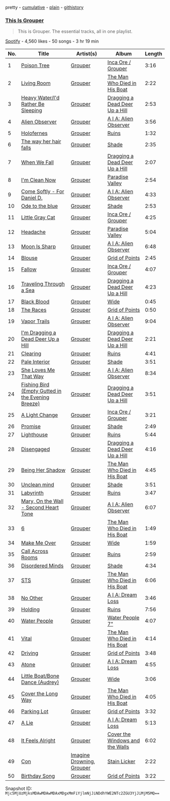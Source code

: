pretty - [cumulative](/playlists/cumulative/37i9dQZF1DZ06evO1KlcOx.md) - [plain](/playlists/plain/37i9dQZF1DZ06evO1KlcOx) - [githistory](https://github.githistory.xyz/mackorone/spotify-playlist-archive/blob/main/playlists/plain/37i9dQZF1DZ06evO1KlcOx)

### [This Is Grouper](https://open.spotify.com/playlist/37i9dQZF1DZ06evO1KlcOx)

> This is Grouper\. The essential tracks, all in one playlist.

[Spotify](https://open.spotify.com/user/spotify) - 4,560 likes - 50 songs - 3 hr 19 min

| No. | Title | Artist(s) | Album | Length |
|---|---|---|---|---|
| 1 | [Poison Tree](https://open.spotify.com/track/6Q5uDNuuFYa8ToL3CCoHPC) | [Grouper](https://open.spotify.com/artist/31uyAcnY0kjjKKIQZMKX4i) | [Inca Ore / Grouper](https://open.spotify.com/album/2oztVYt7jDJBTysn00vM6E) | 3:16 |
| 2 | [Living Room](https://open.spotify.com/track/1nJV1JGWf61WRJy851LO34) | [Grouper](https://open.spotify.com/artist/31uyAcnY0kjjKKIQZMKX4i) | [The Man Who Died in His Boat](https://open.spotify.com/album/2arK6QEmfa25k2feNozs9e) | 2:22 |
| 3 | [Heavy Water/I'd Rather Be Sleeping](https://open.spotify.com/track/6IUwiHsyKAZtfBy37Wu4ij) | [Grouper](https://open.spotify.com/artist/31uyAcnY0kjjKKIQZMKX4i) | [Dragging a Dead Deer Up a Hill](https://open.spotify.com/album/0r1ffFQRFvtthTdLV2ZPWL) | 2:53 |
| 4 | [Alien Observer](https://open.spotify.com/track/35VfLKymw2iZKWnLTvm8Xv) | [Grouper](https://open.spotify.com/artist/31uyAcnY0kjjKKIQZMKX4i) | [A I A: Alien Observer](https://open.spotify.com/album/4Z1BFX1oBckY8bhGEWMYmi) | 3:56 |
| 5 | [Holofernes](https://open.spotify.com/track/4UL9DScE7SnHhcDlNVq4v0) | [Grouper](https://open.spotify.com/artist/31uyAcnY0kjjKKIQZMKX4i) | [Ruins](https://open.spotify.com/album/5ElYoVUqRQIlDekD1v6aKa) | 1:32 |
| 6 | [The way her hair falls](https://open.spotify.com/track/0uwDgbSX1wIBVMSv4yHUKN) | [Grouper](https://open.spotify.com/artist/31uyAcnY0kjjKKIQZMKX4i) | [Shade](https://open.spotify.com/album/1w3EOCPDwqWIiu2c1pHylJ) | 2:35 |
| 7 | [When We Fall](https://open.spotify.com/track/7gePpUawLnGf1l1fnltiIR) | [Grouper](https://open.spotify.com/artist/31uyAcnY0kjjKKIQZMKX4i) | [Dragging a Dead Deer Up a Hill](https://open.spotify.com/album/0r1ffFQRFvtthTdLV2ZPWL) | 2:07 |
| 8 | [I'm Clean Now](https://open.spotify.com/track/4qm8sWdYoXkdhMN8EL9mAL) | [Grouper](https://open.spotify.com/artist/31uyAcnY0kjjKKIQZMKX4i) | [Paradise Valley](https://open.spotify.com/album/5e5MtmjBRnh3eI5g5C0Tyv) | 2:54 |
| 9 | [Come Softly \- For Daniel D.](https://open.spotify.com/track/3JyPrk7TuXyBY5eTmwZsSk) | [Grouper](https://open.spotify.com/artist/31uyAcnY0kjjKKIQZMKX4i) | [A I A: Alien Observer](https://open.spotify.com/album/4Z1BFX1oBckY8bhGEWMYmi) | 4:33 |
| 10 | [Ode to the blue](https://open.spotify.com/track/6XtReyR9KbyDt8J3Va1UCM) | [Grouper](https://open.spotify.com/artist/31uyAcnY0kjjKKIQZMKX4i) | [Shade](https://open.spotify.com/album/1w3EOCPDwqWIiu2c1pHylJ) | 2:53 |
| 11 | [Little Gray Cat](https://open.spotify.com/track/1Sllhw0OERRlTU9tjFpbW3) | [Grouper](https://open.spotify.com/artist/31uyAcnY0kjjKKIQZMKX4i) | [Inca Ore / Grouper](https://open.spotify.com/album/2oztVYt7jDJBTysn00vM6E) | 4:25 |
| 12 | [Headache](https://open.spotify.com/track/4EDj8GXOlI45vG4SOfswK3) | [Grouper](https://open.spotify.com/artist/31uyAcnY0kjjKKIQZMKX4i) | [Paradise Valley](https://open.spotify.com/album/5e5MtmjBRnh3eI5g5C0Tyv) | 5:04 |
| 13 | [Moon Is Sharp](https://open.spotify.com/track/16CMp2RKshLATGZnpjPPgB) | [Grouper](https://open.spotify.com/artist/31uyAcnY0kjjKKIQZMKX4i) | [A I A: Alien Observer](https://open.spotify.com/album/4Z1BFX1oBckY8bhGEWMYmi) | 6:48 |
| 14 | [Blouse](https://open.spotify.com/track/1qfJaIIBYBfl5QNXHjfT6Y) | [Grouper](https://open.spotify.com/artist/31uyAcnY0kjjKKIQZMKX4i) | [Grid of Points](https://open.spotify.com/album/5wy223m8JP5DBOvgumFgN8) | 2:45 |
| 15 | [Fallow](https://open.spotify.com/track/6sgr20vGQkBEHg0fXhz4EJ) | [Grouper](https://open.spotify.com/artist/31uyAcnY0kjjKKIQZMKX4i) | [Inca Ore / Grouper](https://open.spotify.com/album/2oztVYt7jDJBTysn00vM6E) | 4:07 |
| 16 | [Traveling Through a Sea](https://open.spotify.com/track/5uOBRzLWxGnE564iW0PF7y) | [Grouper](https://open.spotify.com/artist/31uyAcnY0kjjKKIQZMKX4i) | [Dragging a Dead Deer Up a Hill](https://open.spotify.com/album/0r1ffFQRFvtthTdLV2ZPWL) | 4:23 |
| 17 | [Black Blood](https://open.spotify.com/track/0TkXfH8zPdYgaySFmjwcmI) | [Grouper](https://open.spotify.com/artist/31uyAcnY0kjjKKIQZMKX4i) | [Wide](https://open.spotify.com/album/3iLSxt5fh8f0vN89861WnE) | 0:45 |
| 18 | [The Races](https://open.spotify.com/track/7wAqt1ZqGRzY2CiVBpBAG8) | [Grouper](https://open.spotify.com/artist/31uyAcnY0kjjKKIQZMKX4i) | [Grid of Points](https://open.spotify.com/album/5wy223m8JP5DBOvgumFgN8) | 0:50 |
| 19 | [Vapor Trails](https://open.spotify.com/track/47JKSnbM992KC8rZ2wph0e) | [Grouper](https://open.spotify.com/artist/31uyAcnY0kjjKKIQZMKX4i) | [A I A: Alien Observer](https://open.spotify.com/album/4Z1BFX1oBckY8bhGEWMYmi) | 9:04 |
| 20 | [I'm Dragging a Dead Deer Up a Hill](https://open.spotify.com/track/2lFoxhUEGpKoSHetkKHIAw) | [Grouper](https://open.spotify.com/artist/31uyAcnY0kjjKKIQZMKX4i) | [Dragging a Dead Deer Up a Hill](https://open.spotify.com/album/0r1ffFQRFvtthTdLV2ZPWL) | 2:21 |
| 21 | [Clearing](https://open.spotify.com/track/3IL43TRkEnh4buGOZ1Brb5) | [Grouper](https://open.spotify.com/artist/31uyAcnY0kjjKKIQZMKX4i) | [Ruins](https://open.spotify.com/album/5ElYoVUqRQIlDekD1v6aKa) | 4:41 |
| 22 | [Pale Interior](https://open.spotify.com/track/6nI1FAfYETS7qtrPpyg3d7) | [Grouper](https://open.spotify.com/artist/31uyAcnY0kjjKKIQZMKX4i) | [Shade](https://open.spotify.com/album/1w3EOCPDwqWIiu2c1pHylJ) | 3:51 |
| 23 | [She Loves Me That Way](https://open.spotify.com/track/6SAtmwkARP0M3BF11EsVqy) | [Grouper](https://open.spotify.com/artist/31uyAcnY0kjjKKIQZMKX4i) | [A I A: Alien Observer](https://open.spotify.com/album/4Z1BFX1oBckY8bhGEWMYmi) | 8:34 |
| 24 | [Fishing Bird \(Empty Gutted in the Evening Breeze\)](https://open.spotify.com/track/637sViSUUQTBice1wmz5id) | [Grouper](https://open.spotify.com/artist/31uyAcnY0kjjKKIQZMKX4i) | [Dragging a Dead Deer Up a Hill](https://open.spotify.com/album/0r1ffFQRFvtthTdLV2ZPWL) | 3:51 |
| 25 | [A Light Change](https://open.spotify.com/track/2wy9QMJdpa74PVkr1V7NmY) | [Grouper](https://open.spotify.com/artist/31uyAcnY0kjjKKIQZMKX4i) | [Inca Ore / Grouper](https://open.spotify.com/album/2oztVYt7jDJBTysn00vM6E) | 3:21 |
| 26 | [Promise](https://open.spotify.com/track/1Kvrqt00lnQgjgHOWku4lF) | [Grouper](https://open.spotify.com/artist/31uyAcnY0kjjKKIQZMKX4i) | [Shade](https://open.spotify.com/album/1w3EOCPDwqWIiu2c1pHylJ) | 2:49 |
| 27 | [Lighthouse](https://open.spotify.com/track/10dTTsgL5hPujRahg22tan) | [Grouper](https://open.spotify.com/artist/31uyAcnY0kjjKKIQZMKX4i) | [Ruins](https://open.spotify.com/album/5ElYoVUqRQIlDekD1v6aKa) | 5:44 |
| 28 | [Disengaged](https://open.spotify.com/track/3c7CEnNLplZu4C11H6xBkl) | [Grouper](https://open.spotify.com/artist/31uyAcnY0kjjKKIQZMKX4i) | [Dragging a Dead Deer Up a Hill](https://open.spotify.com/album/0r1ffFQRFvtthTdLV2ZPWL) | 4:16 |
| 29 | [Being Her Shadow](https://open.spotify.com/track/2HeFT5Khue5e3vybIgRmUh) | [Grouper](https://open.spotify.com/artist/31uyAcnY0kjjKKIQZMKX4i) | [The Man Who Died in His Boat](https://open.spotify.com/album/2arK6QEmfa25k2feNozs9e) | 4:45 |
| 30 | [Unclean mind](https://open.spotify.com/track/1KoXckcdNDUFPu0MPMIG9Y) | [Grouper](https://open.spotify.com/artist/31uyAcnY0kjjKKIQZMKX4i) | [Shade](https://open.spotify.com/album/1w3EOCPDwqWIiu2c1pHylJ) | 3:51 |
| 31 | [Labyrinth](https://open.spotify.com/track/3qKYIZTq1u62J2o98CzmGR) | [Grouper](https://open.spotify.com/artist/31uyAcnY0kjjKKIQZMKX4i) | [Ruins](https://open.spotify.com/album/5ElYoVUqRQIlDekD1v6aKa) | 3:47 |
| 32 | [Mary, On the Wall \- Second Heart Tone](https://open.spotify.com/track/00omBVEASwCIMq5vXHD2ie) | [Grouper](https://open.spotify.com/artist/31uyAcnY0kjjKKIQZMKX4i) | [A I A: Alien Observer](https://open.spotify.com/album/4Z1BFX1oBckY8bhGEWMYmi) | 6:07 |
| 33 | [6](https://open.spotify.com/track/7gNvcPwwQ72oogfFOjBUci) | [Grouper](https://open.spotify.com/artist/31uyAcnY0kjjKKIQZMKX4i) | [The Man Who Died in His Boat](https://open.spotify.com/album/2arK6QEmfa25k2feNozs9e) | 1:49 |
| 34 | [Make Me Over](https://open.spotify.com/track/4OlY6a2c0sF9uE1RzSdzsO) | [Grouper](https://open.spotify.com/artist/31uyAcnY0kjjKKIQZMKX4i) | [Wide](https://open.spotify.com/album/3iLSxt5fh8f0vN89861WnE) | 1:59 |
| 35 | [Call Across Rooms](https://open.spotify.com/track/4detZaj6qfObdW7h9cHnFz) | [Grouper](https://open.spotify.com/artist/31uyAcnY0kjjKKIQZMKX4i) | [Ruins](https://open.spotify.com/album/5ElYoVUqRQIlDekD1v6aKa) | 2:59 |
| 36 | [Disordered Minds](https://open.spotify.com/track/4vI3Dngn2KjBZmEVzfHVDb) | [Grouper](https://open.spotify.com/artist/31uyAcnY0kjjKKIQZMKX4i) | [Shade](https://open.spotify.com/album/1w3EOCPDwqWIiu2c1pHylJ) | 4:34 |
| 37 | [STS](https://open.spotify.com/track/5qBNDLnDNj3j34T7PMqxqY) | [Grouper](https://open.spotify.com/artist/31uyAcnY0kjjKKIQZMKX4i) | [The Man Who Died in His Boat](https://open.spotify.com/album/2arK6QEmfa25k2feNozs9e) | 6:06 |
| 38 | [No Other](https://open.spotify.com/track/2zmNpl4DSTf388swxiV7F3) | [Grouper](https://open.spotify.com/artist/31uyAcnY0kjjKKIQZMKX4i) | [A I A: Dream Loss](https://open.spotify.com/album/5l4dgQzaAkmbTpueLhSR3q) | 3:46 |
| 39 | [Holding](https://open.spotify.com/track/3P4PFBvooKQCnKLml7ekdO) | [Grouper](https://open.spotify.com/artist/31uyAcnY0kjjKKIQZMKX4i) | [Ruins](https://open.spotify.com/album/5ElYoVUqRQIlDekD1v6aKa) | 7:56 |
| 40 | [Water People](https://open.spotify.com/track/7nRiJ3ytw6cuVsLkuEOMQP) | [Grouper](https://open.spotify.com/artist/31uyAcnY0kjjKKIQZMKX4i) | [Water People 7"](https://open.spotify.com/album/6hROXTXMjBXQmteE2zLQlx) | 4:07 |
| 41 | [Vital](https://open.spotify.com/track/4BzmSQYR6wYkjG894IMfdd) | [Grouper](https://open.spotify.com/artist/31uyAcnY0kjjKKIQZMKX4i) | [The Man Who Died in His Boat](https://open.spotify.com/album/2arK6QEmfa25k2feNozs9e) | 4:14 |
| 42 | [Driving](https://open.spotify.com/track/3Wgm9FhrruO71VDFA6kxgj) | [Grouper](https://open.spotify.com/artist/31uyAcnY0kjjKKIQZMKX4i) | [Grid of Points](https://open.spotify.com/album/5wy223m8JP5DBOvgumFgN8) | 3:48 |
| 43 | [Atone](https://open.spotify.com/track/1hKjbUkgAJUerYuE4XhsoU) | [Grouper](https://open.spotify.com/artist/31uyAcnY0kjjKKIQZMKX4i) | [A I A: Dream Loss](https://open.spotify.com/album/5l4dgQzaAkmbTpueLhSR3q) | 4:55 |
| 44 | [Little Boat/Bone Dance \(Audrey\)](https://open.spotify.com/track/1718RopWJWeMuWg93vdbZz) | [Grouper](https://open.spotify.com/artist/31uyAcnY0kjjKKIQZMKX4i) | [Wide](https://open.spotify.com/album/3iLSxt5fh8f0vN89861WnE) | 3:06 |
| 45 | [Cover the Long Way](https://open.spotify.com/track/5NxOjQYObGO5cISU5jd8uu) | [Grouper](https://open.spotify.com/artist/31uyAcnY0kjjKKIQZMKX4i) | [The Man Who Died in His Boat](https://open.spotify.com/album/2arK6QEmfa25k2feNozs9e) | 4:05 |
| 46 | [Parking Lot](https://open.spotify.com/track/4AOl8fZE2eTR6vocAYxqP4) | [Grouper](https://open.spotify.com/artist/31uyAcnY0kjjKKIQZMKX4i) | [Grid of Points](https://open.spotify.com/album/5wy223m8JP5DBOvgumFgN8) | 3:32 |
| 47 | [A Lie](https://open.spotify.com/track/03nTHUIdIV4a2Wjb1puEDO) | [Grouper](https://open.spotify.com/artist/31uyAcnY0kjjKKIQZMKX4i) | [A I A: Dream Loss](https://open.spotify.com/album/5l4dgQzaAkmbTpueLhSR3q) | 5:13 |
| 48 | [It Feels Alright](https://open.spotify.com/track/1ssVStzSmOhMHw3g7NxPd3) | [Grouper](https://open.spotify.com/artist/31uyAcnY0kjjKKIQZMKX4i) | [Cover the Windows and the Walls](https://open.spotify.com/album/6FDT9qQNRT6ntiEhTI8SI6) | 6:02 |
| 49 | [Con](https://open.spotify.com/track/7gMeu7u38sAcWH8TGdhtuD) | [Imagine Drowning](https://open.spotify.com/artist/00Z6TAeTxPFq45NrCtj7M9), [Grouper](https://open.spotify.com/artist/31uyAcnY0kjjKKIQZMKX4i) | [Stain Licker](https://open.spotify.com/album/4U5588OifAJPFrUK8pkrSF) | 2:22 |
| 50 | [Birthday Song](https://open.spotify.com/track/76m9qTSWvcVVhyC3JW7tnY) | [Grouper](https://open.spotify.com/artist/31uyAcnY0kjjKKIQZMKX4i) | [Grid of Points](https://open.spotify.com/album/5wy223m8JP5DBOvgumFgN8) | 3:22 |

Snapshot ID: `Mjc5MjUzMjksMDAwMDAwMDAxMDgxMmFiYjlmNjJiNDdhYWE2NTc2ZGU3YjJiMjM5MQ==`
